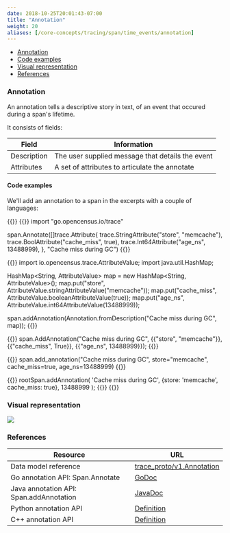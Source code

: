 ```yaml
---
date: 2018-10-25T20:01:43-07:00
title: "Annotation"
weight: 20
aliases: [/core-concepts/tracing/span/time_events/annotation]
---
```


- [Annotation](#annotation)
- [Code examples](#code-examples)
- [Visual representation](#visual-representation)
- [References](#references)

### Annotation

An annotation tells a descriptive story in text, of an event that occured during a span's lifetime.

It consists of fields:

Field|Information
---|---
Description|The user supplied message that details the event
Attributes|A set of attributes to articulate the annotate

#### Code examples

We'll add an annotation to a span in the excerpts with a couple of languages:

{{<tabs Go Java CplusPlus Python NodeJS>}}
{{<highlight go>}}
import "go.opencensus.io/trace"

span.Annotate([]trace.Attribute{
    trace.StringAttribute("store", "memcache"),
    trace.BoolAttribute("cache_miss", true),
    trace.Int64Attribute("age_ns", 13488999),
}, "Cache miss during GC")
{{</highlight>}}

{{<highlight java>}}
import io.opencensus.trace.AttributeValue;
import java.util.HashMap;

HashMap<String, AttributeValue> map = new HashMap<String, AttributeValue>();
map.put("store", AttributeValue.stringAttributeValue("memcache"));
map.put("cache_miss", AttributeValue.booleanAttributeValue(true));
map.put("age_ns", AttributeValue.int64AttributeValue(13488999));

span.addAnnotation(Annotation.fromDescription("Cache miss during GC", map));
{{</highlight>}}

{{<highlight cpp>}}
span.AddAnnotation("Cache miss during GC",  {{"store", "memcache"}},
                                        {{"cache_miss", True}}, {{"age_ns", 13488999}});
{{</highlight>}}

{{<highlight py>}}
span.add_annotation("Cache miss during GC", store="memcache", cache_miss=true, age_ns=13488999)
{{</highlight>}}

{{<highlight js>}}
rootSpan.addAnnotation(
  'Cache miss during GC',
  {store: 'memcache', cache_miss: true},
  13488999
);
{{</highlight>}}
{{</tabs>}}

### Visual representation
![](/images/span-annotation-sample.png)

### References

Resource|URL
---|---
Data model reference|[trace_proto/v1.Annotation](https://github.com/census-instrumentation/opencensus-proto/blob/99162e4df59df7e6f54a8a33b80f0020627d8405/src/opencensus/proto/trace/v1/trace.proto#L146-L153)
Go annotation API: Span.Annotate|[GoDoc](https://godoc.org/go.opencensus.io/trace#Span.Annotate)
Java annotation API: Span.addAnnotation|[JavaDoc](https://static.javadoc.io/io.opencensus/opencensus-api/0.16.1/io/opencensus/trace/Span.html#addAnnotation-java.lang.String-java.util.Map-)
Python annotation API|[Definition](https://github.com/census-instrumentation/opencensus-python/blob/d9384fdfafebe678aef0d28a237d098f4e240ad7/opencensus/trace/span.py#L188-L200)
C++ annotation API|[Definition](https://github.com/census-instrumentation/opencensus-cpp/blob/c5e59c48a3c40a7da737391797423b88e93fd4bb/opencensus/trace/span.h#L119-L123)

